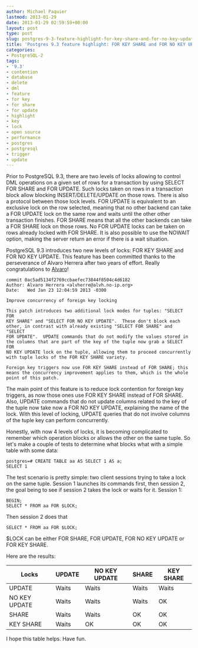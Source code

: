```yaml
---
author: Michael Paquier
lastmod: 2013-01-29
date: 2013-01-29 02:59:59+00:00
layout: post
type: post
slug: postgres-9-3-feature-highlight-for-key-share-and-for-no-key-update
title: 'Postgres 9.3 feature highlight: FOR KEY SHARE and FOR NO KEY UPDATE'
categories:
- PostgreSQL-2
tags:
- '9.3'
- contention
- database
- delete
- dml
- feature
- for key
- for share
- for update
- highlight
- key
- lock
- open source
- performance
- postgres
- postgresql
- trigger
- update
---
```

Prior to PostgreSQL 9.3, there are two levels of locks allowing to control DML
operations on a given set of rows for a transaction by using SELECT FOR SHARE
and FOR UPDATE. Such locks taken on rows in a transaction block allow blocking
INSERT/DELETE/UPDATE on those rows.
There is also a protocol between those lock levels. FOR UPDATE is equivalent
to an exclusive lock on the row selected, meaning that no other backend can
take a FOR UPDATE lock on the same row and waits until the other other
transaction finishes. FOR SHARE means that all the other backends can take a
FOR SHARE lock on those rows. No FOR UPDATE locks can be taken on rows already
locked with FOR SHARE. It is also possible to use the NOWAIT option, making
the server return an error if there is a wait situation.

PostgreSQL 9.3 introduces two new levels of locks: FOR KEY SHARE and FOR NO
KEY UPDATE. This feature has been committed thanks to the perseverance of
Alvaro Herrera after two years of effort. Really congratulations to
[Alvaro](https://twitter.com/alvherre)!

    commit 0ac5ad5134f2769ccbaefec73844f8504c4d6182
    Author: Alvaro Herrera <alvherre@alvh.no-ip.org>
    Date:   Wed Jan 23 12:04:59 2013 -0300
    
    Improve concurrency of foreign key locking
    
    This patch introduces two additional lock modes for tuples: "SELECT FOR
    KEY SHARE" and "SELECT FOR NO KEY UPDATE".  These don't block each
    other, in contrast with already existing "SELECT FOR SHARE" and "SELECT
    FOR UPDATE".  UPDATE commands that do not modify the values stored in
    the columns that are part of the key of the tuple now grab a SELECT FOR
    NO KEY UPDATE lock on the tuple, allowing them to proceed concurrently
    with tuple locks of the FOR KEY SHARE variety.
    
    Foreign key triggers now use FOR KEY SHARE instead of FOR SHARE; this
    means the concurrency improvement applies to them, which is the whole
    point of this patch.

The main point of this feature is to reduce lock contention for foreign key
triggers, as now those ones use FOR KEY SHARE instead of FOR SHARE. Also,
UPDATE commands that do not update columns related to the key of the tuple
now take now a FOR NO KEY UPDATE, explaining the name of the lock. With
this level of locking, UPDATE queries that do not involve columns of the
tuple key can perform concurrently.

Honestly, with now 4 levels of locks, it is becoming complicated to remember
which operation blocks or allows the other on the same tuple. So let's make
a couple of tests to determine what blocks what with a simple table with
some data:

    postgres=# CREATE TABLE aa AS SELECT 1 AS a;
    SELECT 1

The test scenario is pretty simple: two client sessions trying to take a
lock on the same tuple. Session 1 launches its commands first, then session
2, the goal being to see if session 2 takes the lock or waits for it.
Session 1:

    BEGIN;
    SELECT * FROM aa FOR $LOCK;

Then session 2 does that

    SELECT * FROM aa FOR $LOCK;

$LOCK can be either FOR SHARE, FOR UPDATE, FOR NO KEY UPDATE or FOR KEY SHARE. 

Here are the results:

 Locks          | UPDATE | NO KEY UPDATE | SHARE | KEY SHARE
---------------|--------|---------------|-------|-----------
UPDATE          |  Waits |         Waits | Waits |     Waits
NO KEY UPDATE   |  Waits |         Waits | Waits |        OK
SHARE           |  Waits |         Waits |    OK |        OK
KEY SHARE       |  Waits |            OK |    OK |        OK

I hope this table helps. Have fun.
